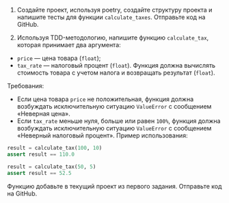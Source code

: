 1. Создайте проект, используя poetry, создайте структуру проекта и напишите тесты для функции 
`calculate_taxes`. Отправьте код на GitHub.

2. Используя TDD-методологию, напишите функцию `calculate_tax`, которая принимает два аргумента:
 
- `price` — цена товара (`float`);
- `tax_rate` — налоговый процент (`float`).
Функция должна вычислять стоимость товара с учетом налога и возвращать результат (`float`).

Требования:

- Если цена товара `price` не положительная, функция должна возбуждать исключительную ситуацию `ValueError`
 с сообщением «Неверная цена».
- Если `tax_rate` меньше нуля, больше или равен `100%`, функция должна возбуждать исключительную ситуацию `ValueError`
 с сообщением «Неверный налоговый процент».
Пример использования:
```python
result = calculate_tax(100, 10)
assert result == 110.0

result = calculate_tax(50, 5)
assert result == 52.5
```
Функцию добавьте в текущий проект из первого задания. Отправьте код на GitHub.